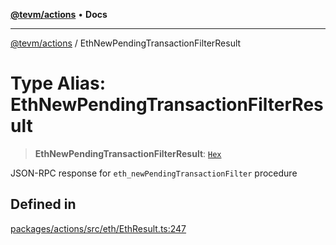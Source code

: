 [**@tevm/actions**](../README.md) • **Docs**

***

[@tevm/actions](../globals.md) / EthNewPendingTransactionFilterResult

# Type Alias: EthNewPendingTransactionFilterResult

> **EthNewPendingTransactionFilterResult**: [`Hex`](Hex.md)

JSON-RPC response for `eth_newPendingTransactionFilter` procedure

## Defined in

[packages/actions/src/eth/EthResult.ts:247](https://github.com/qbzzt/tevm-monorepo/blob/main/packages/actions/src/eth/EthResult.ts#L247)
